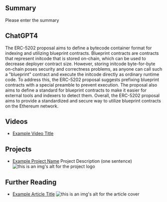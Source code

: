 ## Summary

Please enter the summary

## ChatGPT4

The ERC-5202 proposal aims to define a bytecode container format for indexing and utilizing blueprint contracts. Blueprint contracts are contracts that represent initcode that is stored on-chain, which can be used to decrease deployer contract size. However, storing initcode byte-for-byte on-chain poses security and correctness problems, as anyone can call such a "blueprint" contract and execute the initcode directly as ordinary runtime code. To address this, the ERC-5202 proposal suggests prefixing blueprint contracts with a special preamble to prevent execution. The proposal also aims to define a standard for blueprint contracts to make it easier for external tools and indexers to detect them. Overall, the ERC-5202 proposal aims to provide a standardized and secure way to utilize blueprint contracts on the Ethereum network.

## Videos

- [Example Video Title](https://www.youtube.com/watch?v=TDGq4aeevgY)

## Projects

- [Example Project Name](https://xxxx.xxx/xxxxx) Project Description (one sentence) ![this is an img's alt for the project logo](https://xxxx.xxx/project-logo.xxx)

## Further Reading

- [Example Article Title](https://xxxx.xxx/xxxxx) ![this is an img's alt for the article cover](https://xxxx.xxx/article-cover.xxx)
